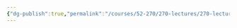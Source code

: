 ```yaml
---
{"dg-publish":true,"permalink":"/courses/52-270/270-lectures/270-lecture-2/","dgHomeLink":true,"dgPassFrontmatter":false,"dgShowBacklinks":true,"dgShowLocalGraph":true,"dgShowInlineTitle":false}
---
```



